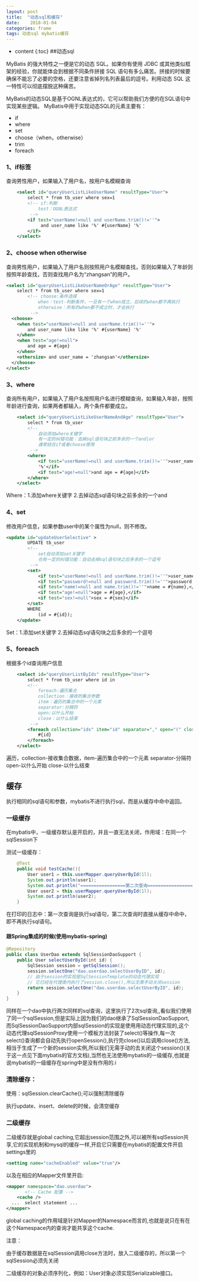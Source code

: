 ```yaml
---
layout: post
title:  "动态sql和缓存"
date:    2018-01-04
categories: frame
tags: 动态sql mybatis缓存
---
```


* content
{:toc}
##动态sql

MyBatis 的强大特性之一便是它的动态 SQL。如果你有使用 JDBC 或其他类似框架的经验，你就能体会到根据不同条件拼接 SQL 语句有多么痛苦。拼接的时候要确保不能忘了必要的空格，还要注意省掉列名列表最后的逗号。利用动态 SQL 这一特性可以彻底摆脱这种痛苦。

<!-- more -->

MyBatis的动态SQL是基于OGNL表达式的，它可以帮助我们方便的在SQL语句中实现某些逻辑。 
MyBatis中用于实现动态SQL的元素主要有：

- if
- where
- set
- choose（when，otherwise）
- trim
- foreach

### 1、if标签

查询男性用户，如果输入了用户名，按用户名模糊查询

```xml
	<select id="queryUserListLikeUserName" resultType="User">
		select * from tb_user where sex=1
		<!-- if:判断
			test：OGNL表达式
		 -->
		<if test="userName!=null and userName.trim()!=''">
			 and user_name like '%' #{userName} '%'
		</if>
	</select>
```

### 2、choose when otherwise

查询男性用户，如果输入了用户名则按照用户名模糊查找，否则如果输入了年龄则按照年龄查找，否则查找用户名为“zhangsan”的用户。

```xml
<select id="queryUserListLikeUserNameOrAge" resultType="User">
	select * from tb_user where sex=1
  		<!-- choose:条件选择
			when：test-判断条件，一旦有一个when成立，后续的when都不再执行
			otherwise：所有的when都不成立时，才会执行
		 -->
  <choose>
    <when test="userName!=null and userName.trim()!=''">
    	and user_name like like '%' #{userName} '%'
    </when>
    <when test="age!=null">
    	and age = #{age}
    </when>
    <othersize> and user_name = 'zhangsan'</othersize>
  </choose>
</select>
```



### 3、where

查询所有用户，如果输入了用户名按照用户名进行模糊查询，如果输入年龄，按照年龄进行查询，如果两者都输入，两个条件都要成立。

```xml
	<select id="queryUserListLikeUserNameAndAge" resultType="User">
		select * from tb_user
		<!-- 
			自动添加where关键字
			有一定的纠错功能：去掉sql语句块之前多余的一个and|or
			通常结合if或者choose使用
		 -->
		<where>
			<if test="userName!=null and userName.trim()!=''">user_name like '%' #{userName} 
            '%'</if>
			<if test="age!=null">and age = #{age}</if>
		</where>
	</select>
```

Where：1.添加where关键字 2.去掉动态sql语句块之前多余的一个and

### 4、set

修改用户信息，如果参数user中的某个属性为null，则不修改。

```xml
<update id="updateUserSelective" >
		UPDATE tb_user
		<!-- 
			set自动添加set关键字
			也有一定的纠错功能：自动去掉sql语句块之后多余的一个逗号
		 -->
		<set>
			<if test="userName!=null and userName.trim()!=''">user_name = #{userName},</if>
			<if test="password!=null and password.trim()!=''">password = #{password},</if>
			<if test="name!=null and name.trim()!=''">name = #{name},</if>
			<if test="age!=null">age = #{age},</if>
			<if test="sex!=null">sex = #{sex}</if>
		</set>
		WHERE
			(id = #{id});
	</update>
```

Set：1.添加set关键字 2.去掉动态sql语句块之后多余的一个逗号

### 5、foreach

根据多个id查询用户信息

```xml
	<select id="queryUserListByIds" resultType="User">
		select * from tb_user where id in 
		<!-- 
			foreach:遍历集合
			collection：接收的集合参数
			item：遍历的集合中的一个元素
			separator:分隔符
			open:以什么开始
			close：以什么结束
		 -->
		<foreach collection="ids" item="id" separator="," open="(" close=")">
			#{id}
		</foreach>
	</select>
```

遍历，collection-接收集合数据，item-遍历集合中的一个元素 separator-分隔符 open-以什么开始 close-以什么结束

## 缓存

执行相同的sql语句和参数，mybatis不进行执行sql，而是从缓存中命中返回。

###  一级缓存

在mybatis中，一级缓存默认是开启的，并且一直无法关闭，作用域：在同一个sqlSession下

测试一级缓存：

```java
	@Test
	public void testCache(){
		User user1 = this.userMapper.queryUserById(1l);
		System.out.println(user1);
		System.out.println("=================第二次查询======================");
		User user2 = this.userMapper.queryUserById(1l);
		System.out.println(user2);
	}
```

在打印的日志中：第一次查询是执行sql语句，第二次查询时直接从缓存中命中，即不再执行sql语句。

#### 跟Spring集成的时候(使用mybatis-spring)

```java
@Repository
public class UserDao extends SqlSessionDaoSupport {
    public User selectUserById(int id) {
        SqlSession session = getSqlSession();
        session.selectOne("dao.userdao.selectUserByID", id);
        // 由于session的实现是SqlSessionTemplate的动态代理实现
        // 它已经在代理类内执行了session.close(),所以无需手动关闭session
        return session.selectOne("dao.userdao.selectUserByID", id);
    }
}
```



同样在一个dao中执行两次同样的sql查询，这里执行了2次sql查询,,看似我们使用了同一个sqlSession,但是实际上因为我们的dao继承了SqlSessionDaoSupport,而SqlSessionDaoSupport内部sqlSession的实现是使用用动态代理实现的,这个动态代理sqlSessionProxy使用一个模板方法封装了select()等操作,每一次select()查询都会自动先执行openSession(),执行完close()以后调用close()方法,相当于生成了一个新的session实例,所以我们无需手动的去关闭这个session()(关于这一点见下面mybatis的官方文档),当然也无法使用mybatis的一级缓存,也就是说mybatis的一级缓存在spring中是没有作用的.i

### 清除缓存：

使用：sqlSession.clearCache();可以强制清除缓存

执行update、insert、delete的时候，会清空缓存

### 二级缓存

二级缓存就是global caching,它超出session范围之外,可以被所有sqlSession共享,它的实现机制和mysql的缓存一样,开启它只需要在mybatis的配置文件开启settings里的

```xml
<setting name="cacheEnabled" value="true"/>
```

以及在相应的Mapper文件里开启:

```xml
<mapper namespace="dao.userdao">
       <!-- Cache 配置 -->
    <cache />
  ...  select statement ...
</mapper>
```



global caching的作用域是针对Mapper的Namespace而言的,也就是说只在有在这个Namespace内的查询才能共享这个cache.

注意：

​	由于缓存数据是在sqlSession调用close方法时，放入二级缓存的，所以第一个sqlSession必须先关闭

​	二级缓存的对象必须序列化，例如：User对象必须实现Serializable接口。